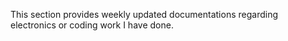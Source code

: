 This section provides weekly updated documentations regarding electronics or coding work I have done.